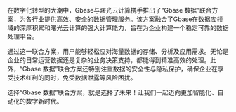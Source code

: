 在数字化转型的大潮中，Gbase与曙光云计算携手推出了“Gbase 数据”联合方案，为各行业提供高效、安全的数据管理服务。该方案融合了Gbase在数据库领域的深厚积累和曙光云计算的强大计算能力，旨在为企业构建一个稳定可靠的数据处理平台。

通过这一联合方案，用户能够轻松应对海量数据的存储、分析及应用需求。无论是企业的日常运营数据还是复杂的业务决策支持，都能得到精准高效的处理。此外，“Gbase 数据”联合方案还特别注重数据的安全性与隐私保护，确保企业在享受技术红利的同时，免受数据泄露等风险困扰。

选择“Gbase 数据”联合方案，就是选择了未来！让我们一起迈向更加智能化、自动化的数字新时代。